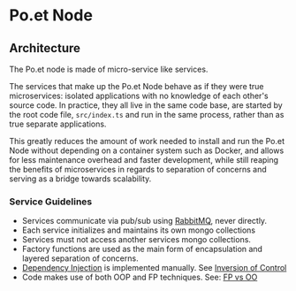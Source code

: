 # Po.et Node

## Architecture

The Po.et node is made of micro-service like services.

The services that make up the Po.et Node behave as if they were true microservices: isolated applications with no knowledge of each other's source code. In practice, they all live in the same code base, are started by the root code file, `src/index.ts` and run in the same process, rather than as true separate applications.

This greatly reduces the amount of work needed to install and run the Po.et Node without depending on a container system such as Docker, and allows for less maintenance overhead and faster development, while still reaping the benefits of microservices in regards to separation of concerns and serving as a bridge towards scalability.

### Service Guidelines

- Services communicate via pub/sub using [RabbitMQ], never directly.
- Each service initializes and maintains its own mongo collections
- Services must not access another services mongo collections. 
- Factory functions are used as the main form of encapsulation and layered separation of concerns.
- [Dependency Injection] is implemented manually. See [Inversion of Control]
- Code makes use of both OOP and FP techniques. See: [FP vs OO](http://blog.cleancoder.com/uncle-bob/2018/04/13/FPvsOO.html)

[SOLID]: https://en.wikipedia.org/wiki/SOLID
[RabbitMQ]: https://www.rabbitmq.com/
[Inversion of Control]: https://en.wikipedia.org/wiki/Inversion_of_control
[Dependency Injection]: https://en.wikipedia.org/wiki/Dependency_injection
